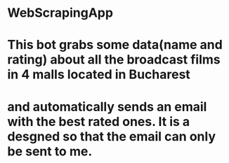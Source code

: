 # WebScrapingApp
# This bot grabs some data(name and rating) about all the broadcast films in 4 malls located in Bucharest 
# and automatically sends an email with the best rated ones. It is a desgned so that the email can only be sent to me.
